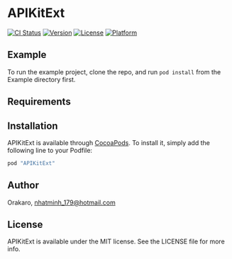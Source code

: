 # APIKitExt

[![CI Status](http://img.shields.io/travis/Orakaro/APIKitExt.svg?style=flat)](https://travis-ci.org/Orakaro/APIKitExt)
[![Version](https://img.shields.io/cocoapods/v/APIKitExt.svg?style=flat)](http://cocoapods.org/pods/APIKitExt)
[![License](https://img.shields.io/cocoapods/l/APIKitExt.svg?style=flat)](http://cocoapods.org/pods/APIKitExt)
[![Platform](https://img.shields.io/cocoapods/p/APIKitExt.svg?style=flat)](http://cocoapods.org/pods/APIKitExt)

## Example

To run the example project, clone the repo, and run `pod install` from the Example directory first.

## Requirements

## Installation

APIKitExt is available through [CocoaPods](http://cocoapods.org). To install
it, simply add the following line to your Podfile:

```ruby
pod "APIKitExt"
```

## Author

Orakaro, nhatminh_179@hotmail.com

## License

APIKitExt is available under the MIT license. See the LICENSE file for more info.
